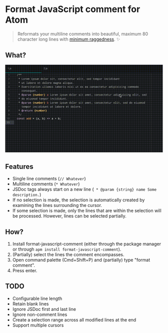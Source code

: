# Format JavaScript comment for Atom

> Reformats your multiline comments into beautiful, maximum 80 character long lines with [minimum raggedness](https://en.wikipedia.org/wiki/Line_wrap_and_word_wrap#Minimum_raggedness). ✨

## What?

<img alt="Usage example" src="https://raw.githubusercontent.com/amannn/atom-format-javascript-comment/master/usage.gif" />

## Features
 - Single line comments (`// Whatever`)
 - Multiline comments (`* Whatever`)
 - JSDoc tags always start on a new line (` * @param {string} name Some description.`)
 - If no selection is made, the selection is automatically created by examining the lines surrounding the cursor.
 - If some selection is made, only the lines that are within the selection will be processed. However, lines can be selected partially.

## How?
1. Install format-javascript-comment (either through the package manager or through `apm install format-javascript-comment`).
2. (Partially) select the lines the comment encompasses.
3. Open command palette (Cmd+Shift+P) and (partially) type "format comment".
4. Press enter.

## TODO
 - Configurable line length
 - Retain blank lines
 - Ignore JSDoc first and last line
 - Ignore non-comment lines
 - Create a selection range across all modified lines at the end
 - Support multiple cursors
